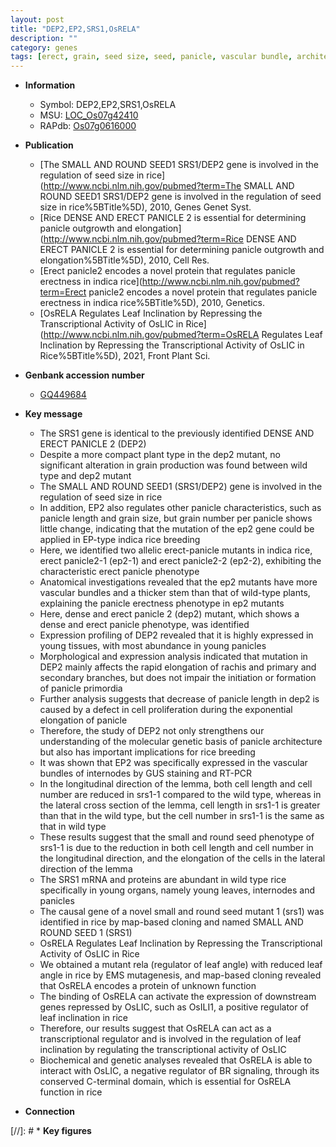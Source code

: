```yaml
---
layout: post
title: "DEP2,EP2,SRS1,OsRELA"
description: ""
category: genes
tags: [erect, grain, seed size, seed, panicle, vascular bundle, architecture, stem, lemma, grain size, panicle architecture, grain number, breeding, leaf, map-based cloning,  BR , BR signaling, transcriptional regulator, leaf angle]
---
```


* **Information**  
    + Symbol: DEP2,EP2,SRS1,OsRELA  
    + MSU: [LOC_Os07g42410](http://rice.uga.edu/cgi-bin/ORF_infopage.cgi?orf=LOC_Os07g42410)  
    + RAPdb: [Os07g0616000](http://rapdb.dna.affrc.go.jp/viewer/gbrowse_details/irgsp1?name=Os07g0616000)  

* **Publication**  
    + [The SMALL AND ROUND SEED1 SRS1/DEP2 gene is involved in the regulation of seed size in rice](http://www.ncbi.nlm.nih.gov/pubmed?term=The SMALL AND ROUND SEED1 SRS1/DEP2 gene is involved in the regulation of seed size in rice%5BTitle%5D), 2010, Genes Genet Syst.
    + [Rice DENSE AND ERECT PANICLE 2 is essential for determining panicle outgrowth and elongation](http://www.ncbi.nlm.nih.gov/pubmed?term=Rice DENSE AND ERECT PANICLE 2 is essential for determining panicle outgrowth and elongation%5BTitle%5D), 2010, Cell Res.
    + [Erect panicle2 encodes a novel protein that regulates panicle erectness in indica rice](http://www.ncbi.nlm.nih.gov/pubmed?term=Erect panicle2 encodes a novel protein that regulates panicle erectness in indica rice%5BTitle%5D), 2010, Genetics.
    + [OsRELA Regulates Leaf Inclination by Repressing the Transcriptional Activity of OsLIC in Rice](http://www.ncbi.nlm.nih.gov/pubmed?term=OsRELA Regulates Leaf Inclination by Repressing the Transcriptional Activity of OsLIC in Rice%5BTitle%5D), 2021, Front Plant Sci.

* **Genbank accession number**  
    + [GQ449684](http://www.ncbi.nlm.nih.gov/nuccore/GQ449684)

* **Key message**  
    + The SRS1 gene is identical to the previously identified DENSE AND ERECT PANICLE 2 (DEP2)
    + Despite a more compact plant type in the dep2 mutant, no significant alteration in grain production was found between wild type and dep2 mutant
    + The SMALL AND ROUND SEED1 (SRS1/DEP2) gene is involved in the regulation of seed size in rice
    + In addition, EP2 also regulates other panicle characteristics, such as panicle length and grain size, but grain number per panicle shows little change, indicating that the mutation of the ep2 gene could be applied in EP-type indica rice breeding
    + Here, we identified two allelic erect-panicle mutants in indica rice, erect panicle2-1 (ep2-1) and erect panicle2-2 (ep2-2), exhibiting the characteristic erect panicle phenotype
    + Anatomical investigations revealed that the ep2 mutants have more vascular bundles and a thicker stem than that of wild-type plants, explaining the panicle erectness phenotype in ep2 mutants
    + Here, dense and erect panicle 2 (dep2) mutant, which shows a dense and erect panicle phenotype, was identified
    + Expression profiling of DEP2 revealed that it is highly expressed in young tissues, with most abundance in young panicles
    + Morphological and expression analysis indicated that mutation in DEP2 mainly affects the rapid elongation of rachis and primary and secondary branches, but does not impair the initiation or formation of panicle primordia
    + Further analysis suggests that decrease of panicle length in dep2 is caused by a defect in cell proliferation during the exponential elongation of panicle
    + Therefore, the study of DEP2 not only strengthens our understanding of the molecular genetic basis of panicle architecture but also has important implications for rice breeding
    + It was shown that EP2 was specifically expressed in the vascular bundles of internodes by GUS staining and RT-PCR
    + In the longitudinal direction of the lemma, both cell length and cell number are reduced in srs1-1 compared to the wild type, whereas in the lateral cross section of the lemma, cell length in srs1-1 is greater than that in the wild type, but the cell number in srs1-1 is the same as that in wild type
    + These results suggest that the small and round seed phenotype of srs1-1 is due to the reduction in both cell length and cell number in the longitudinal direction, and the elongation of the cells in the lateral direction of the lemma
    + The SRS1 mRNA and proteins are abundant in wild type rice specifically in young organs, namely young leaves, internodes and panicles
    + The causal gene of a novel small and round seed mutant 1 (srs1) was identified in rice by map-based cloning and named SMALL AND ROUND SEED 1 (SRS1)
    + OsRELA Regulates Leaf Inclination by Repressing the Transcriptional Activity of OsLIC in Rice
    + We obtained a mutant rela (regulator of leaf angle) with reduced leaf angle in rice by EMS mutagenesis, and map-based cloning revealed that OsRELA encodes a protein of unknown function
    + The binding of OsRELA can activate the expression of downstream genes repressed by OsLIC, such as OsILI1, a positive regulator of leaf inclination in rice
    + Therefore, our results suggest that OsRELA can act as a transcriptional regulator and is involved in the regulation of leaf inclination by regulating the transcriptional activity of OsLIC
    + Biochemical and genetic analyses revealed that OsRELA is able to interact with OsLIC, a negative regulator of BR signaling, through its conserved C-terminal domain, which is essential for OsRELA function in rice

* **Connection**  

[//]: # * **Key figures**  


